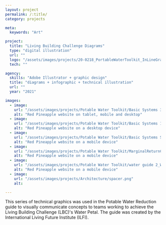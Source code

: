 ```yaml
---
layout: project
permalink: /:title/
category: projects

meta:
  keywords: "Art"

project:
  title: "Living Building Challenge Diagrams"
  type: "digital illustration"
  url: ""
  logo: "/assets/images/projects/20-0218_PortableWaterToolkit_InLineGraphics_thumbnail.png"
  tech: ""

agency:
  skills: "Adobe Illustrator + graphic design"
  title: "diagrams + infographic + technical illustration"
  url: ""
  year: "2021"

images:  
  - image:
    url: "/assets/images/projects/Potable Water Toolkit/Basic Systems 30 MF.png"
    alt: "Red Pineapple website on tablet, mobile and desktop"
  - image:
    url: "/assets/images/projects/Potable Water Toolkit/Basic Systems 100 MF.png"
    alt: "Red Pineapple website on a desktop device"
  - image:
    url: "/assets/images/projects/Potable Water Toolkit/Basic Systems SF.png"
    alt: "Red Pineapple website on a mobile device"
  - image:
    url: "/assets/images/projects/Potable Water Toolkit/MarginalReturnCisterns_Final.png  "
    alt: "Red Pineapple website on a mobile device"      
  - image:
    url: "/assets/images/projects/Potable Water Toolkit/water guide 2_Water Guide.png"
    alt: "Red Pineapple website on a mobile device"
  - image:
    url: "/assets/images/projects/Architecture/spacer.png"
    alt:     

---
```

<p>This series of technical graphics was used in the Potable Water Reduction guide to visually communicate concepts to teams working to achieve the Living Building Challenge (LBC)'s Water Petal. The guide was created by the International Living Future Institute (ILFI).</p>
